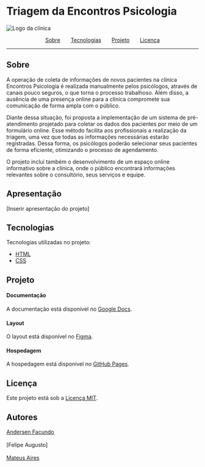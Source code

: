 # Triagem da Encontros Psicologia
![Logo da clínica](https://raw.githubusercontent.com/mateuaires/encontros-psicologia/main/img/banner.png)

<div align="center">
    <a href="#sobre">Sobre</a>&nbsp;&nbsp;&nbsp;&nbsp;&nbsp;&nbsp;
    <a href="#tecnologias">Tecnologias</a>&nbsp;&nbsp;&nbsp;&nbsp;&nbsp;&nbsp;
    <a href="#projeto">Projeto</a>&nbsp;&nbsp;&nbsp;&nbsp;&nbsp;&nbsp;
    <a href="#licença">Licença</a>
</div>

-----

## Sobre
A operação de coleta de informações de novos pacientes na clínica Encontros Psicologia é realizada manualmente pelos psicólogos, através de canais pouco seguros, o que torna o processo trabalhoso. Além disso, a ausência de uma presença online para a clínica compromete sua comunicação de forma ampla com o público.

Diante dessa situação, foi proposta a implementação de um sistema de pré-atendimento projetado para coletar os dados dos pacientes por meio de um formulário online. Esse método facilita aos profissionais a realização da triagem, uma vez que todas as informações necessárias estarão registradas. Dessa forma, os psicólogos poderão selecionar seus pacientes de forma eficiente, otimizando o processo de agendamento.

O projeto inclui também o desenvolvimento de um espaço online informativo sobre a clínica, onde o público encontrará informações relevantes sobre o consultório, seus serviços e equipe. 

## Apresentação
[Inserir apresentação do projeto]

## Tecnologias
Tecnologias utilizadas no projeto:
* [HTML](https://developer.mozilla.org/pt-BR/docs/Web/HTML)
* [CSS](https://developer.mozilla.org/pt-BR/docs/Web/CSS)

## Projeto
#### Documentação
A documentação está disponível no [Google Docs](https://docs.google.com/document/d/1nJHjfoPiTwUTOmsQj7v6Wyhj5uKC_Hik7XbtENvbba4/edit?usp=sharing).

#### Layout
O layout está disponível no [Figma](https://www.figma.com/file/77Drc70nFFi3P6nDRLevxV/Projeto-Final?type=design&node-id=0%3A1&mode=design&t=OuibXtjtGZmeSmlw-1).

#### Hospedagem
A hospedagem está disponível no [GitHub Pages](https://mateuaires.github.io/encontros-psicologia/).

## Licença
Este projeto está sob a [Licença MIT](https://github.com/mateuaires/encontros-psicologia/tree/main?tab=MIT-1-ov-file).

## Autores
[Andersen Facundo](https://www.linkedin.com/in/andersen-f-1771ab96/)
<br>
<br>
[Felipe Augusto]
<br>
<br>
[Mateus Aires](https://www.linkedin.com/in/mateuaires/)
